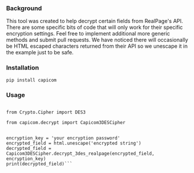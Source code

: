 ### Background

This tool was created to help decrypt certain fields from RealPage's API. 
There are some specific bits of code that will only work for their specific encryption settings. 
Feel free to implement additional more generic methods and submit pull requests. We have noticed
there will occasionally be HTML escaped characters returned from their API 
so we unescape it in the example just to be safe.


### Installation
```pip install capicom```

### Usage

```import html

from Crypto.Cipher import DES3

from capicom.decrypt import Capicom3DESCipher


encryption_key = 'your encryption password'
encrypted_field = html.unescape('encrypted string')
decrypted_field = Capicom3DESCipher.decrypt_3des_realpage(encrypted_field, encryption_key)
print(decrypted_field)```